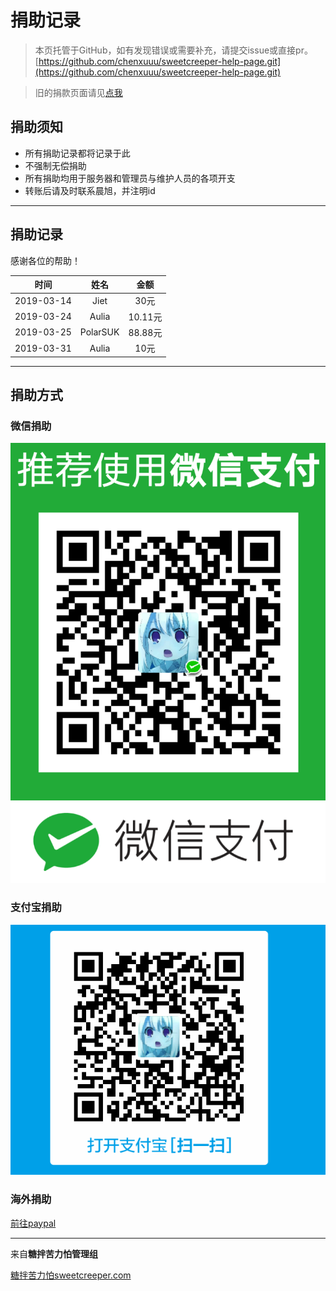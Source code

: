 # 捐助记录

> 本页托管于GitHub，如有发现错误或需要补充，请提交issue或直接pr。
> [https://github.com/chenxuuu/sweetcreeper-help-page.git](https://github.com/chenxuuu/sweetcreeper-help-page.git)

> 旧的捐款页面请见[点我](https://www.chenxublog.com/2015/02/26/%E7%B3%96%E6%8B%8C%E8%8B%A6%E5%8A%9B%E6%80%95%E6%9C%8D%E5%8A%A1%E5%99%A8%E8%B4%A6%E7%9B%AE.html)

## 捐助须知

- 所有捐助记录都将记录于此
- 不强制无偿捐助
- 所有捐助均用于服务器和管理员与维护人员的各项开支
- 转账后请及时联系晨旭，并注明id

---

## 捐助记录

感谢各位的帮助！

|时间|姓名|金额|
|:-:|:-:|:-:|
|2019-03-14|Jiet|30元|
|2019-03-24|Aulia|10.11元|
|2019-03-25|PolarSUK|88.88元|
|2019-03-31|Aulia|10元|

---

## 捐助方式

### 微信捐助

![微信支付](/support/wechat.png)

### 支付宝捐助

![支付宝](/support/alipay.jpg)

### 海外捐助

[前往paypal](https://www.paypal.me/chenxuuu)

---

来自**糖拌苦力怕管理组**

[糖拌苦力怕sweetcreeper.com](https://www.sweetcreeper.com)
